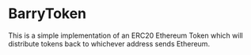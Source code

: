 # BarryToken

This is a simple implementation of an ERC20 Ethereum Token which will distribute tokens back to whichever address sends Ethereum.
